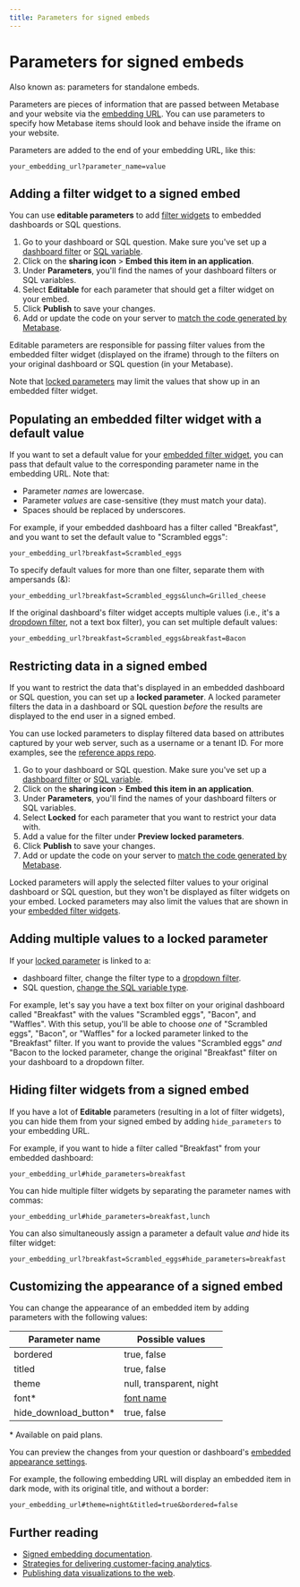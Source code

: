 ```yaml
---
title: Parameters for signed embeds
---
```


# Parameters for signed embeds

Also known as: parameters for standalone embeds.

Parameters are pieces of information that are passed between Metabase and your website via the [embedding URL](./signed-embedding.md#adding-the-embedding-url-to-your-website). You can use parameters to specify how Metabase items should look and behave inside the iframe on your website.

Parameters are added to the end of your embedding URL, like this:

```
your_embedding_url?parameter_name=value
```

## Adding a filter widget to a signed embed

You can use **editable parameters** to add [filter widgets](https://www.metabase.com/glossary/filter_widget) to embedded dashboards or SQL questions.

1. Go to your dashboard or SQL question. Make sure you've set up a [dashboard filter](../dashboards/filters.md) or [SQL variable](../questions/native-editor/sql-parameters.md).
2. Click on the **sharing icon** > **Embed this item in an application**.
3. Under **Parameters**, you'll find the names of your dashboard filters or SQL variables.
4. Select **Editable** for each parameter that should get a filter widget on your embed.
5. Click **Publish** to save your changes.
6. Add or update the code on your server to [match the code generated by Metabase](./signed-embedding.md#previewing-the-server-code-for-an-embed).

Editable parameters are responsible for passing filter values from the embedded filter widget (displayed on the iframe) through to the filters on your original dashboard or SQL question (in your Metabase).

Note that [locked parameters](#restricting-data-in-a-signed-embed) may limit the values that show up in an embedded filter widget.

## Populating an embedded filter widget with a default value

If you want to set a default value for your [embedded filter widget](#adding-a-filter-widget-to-a-signed-embed), you can pass that default value to the corresponding parameter name in the embedding URL. Note that:

- Parameter _names_ are lowercase.
- Parameter _values_ are case-sensitive (they must match your data).
- Spaces should be replaced by underscores.

For example, if your embedded dashboard has a filter called "Breakfast", and you want to set the default value to "Scrambled eggs":

```
your_embedding_url?breakfast=Scrambled_eggs
```

To specify default values for more than one filter, separate them with ampersands (&):

```
your_embedding_url?breakfast=Scrambled_eggs&lunch=Grilled_cheese
```

If the original dashboard's filter widget accepts multiple values (i.e., it's a [dropdown filter](../dashboards/filters.md#choosing-between-a-dropdown-or-autocomplete-for-your-filter), not a text box filter), you can set multiple default values:

```
your_embedding_url?breakfast=Scrambled_eggs&breakfast=Bacon
```

## Restricting data in a signed embed

If you want to restrict the data that's displayed in an embedded dashboard or SQL question, you can set up a **locked parameter**. A locked parameter filters the data in a dashboard or SQL question _before_ the results are displayed to the end user in a signed embed.

You can use locked parameters to display filtered data based on attributes captured by your web server, such as a username or a tenant ID. For more examples, see the [reference apps repo](https://github.com/metabase/embedding-reference-apps).

1. Go to your dashboard or SQL question. Make sure you've set up a [dashboard filter](../dashboards/filters.md) or [SQL variable](../questions/native-editor/sql-parameters.md).
2. Click on the **sharing icon** > **Embed this item in an application**.
3. Under **Parameters**, you'll find the names of your dashboard filters or SQL variables.
4. Select **Locked** for each parameter that you want to restrict your data with.
5. Add a value for the filter under **Preview locked parameters**.
6. Click **Publish** to save your changes.
7. Add or update the code on your server to [match the code generated by Metabase](./signed-embedding.md#previewing-the-server-code-for-an-embed).

Locked parameters will apply the selected filter values to your original dashboard or SQL question, but they won't be displayed as filter widgets on your embed. Locked parameters may also limit the values that are shown in your [embedded filter widgets](#adding-a-filter-widget-to-a-signed-embed).

## Adding multiple values to a locked parameter

If your [locked parameter](#restricting-data-in-a-signed-embed) is linked to a:

- dashboard filter, change the filter type to a [dropdown filter](../dashboards/filters.md#choosing-between-a-dropdown-or-autocomplete-for-your-filter). 
- SQL question, [change the SQL variable type](../questions/native-editor/sql-parameters.md#filter-widget-with-dropdown-menu-and-search).

For example, let's say you have a text box filter on your original dashboard called "Breakfast" with the values "Scrambled eggs", "Bacon", and "Waffles". With this setup, you'll be able to choose _one_ of "Scrambled eggs", "Bacon", or "Waffles" for a locked parameter linked to the "Breakfast" filter. If you want to provide the values "Scrambled eggs" _and_ "Bacon to the locked parameter, change the original "Breakfast" filter on your dashboard to a dropdown filter.

## Hiding filter widgets from a signed embed

If you have a lot of **Editable** parameters (resulting in a lot of filter widgets), you can hide them from your signed embed by adding `hide_parameters` to your embedding URL. 

For example, if you want to hide a filter called "Breakfast" from your embedded dashboard:

```
your_embedding_url#hide_parameters=breakfast
```

You can hide multiple filter widgets by separating the parameter names with commas:

```
your_embedding_url#hide_parameters=breakfast,lunch
```

You can also simultaneously assign a parameter a default value _and_ hide its filter widget:

```
your_embedding_url?breakfast=Scrambled_eggs#hide_parameters=breakfast
```

## Customizing the appearance of a signed embed

You can change the appearance of an embedded item by adding parameters with the following values:

| Parameter name         | Possible values                               |
| ---------------------- | --------------------------------------------- |
| bordered               | true, false                                   |
| titled                 | true, false                                   |
| theme                  | null, transparent, night                      |
| font\*                 | [font name](../configuring-metabase/fonts.md) |
| hide_download_button\* | true, false                                   |

\* Available on paid plans.

You can preview the changes from your question or dashboard's [embedded appearance settings](./signed-embedding.md#customizing-the-appearance-of-signed-embeds).

For example, the following embedding URL will display an embedded item in dark mode, with its original title, and without a border:

```
your_embedding_url#theme=night&titled=true&bordered=false
```

## Further reading

- [Signed embedding documentation](./signed-embedding.md).
- [Strategies for delivering customer-facing analytics](https://www.metabase.com/learn/embedding/embedding-overview).
- [Publishing data visualizations to the web](https://www.metabase.com/learn/embedding/embedding-charts-and-dashboards).
